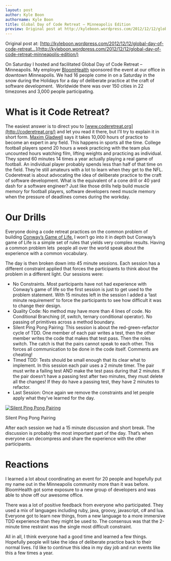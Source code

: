 ```yaml
---
layout: post
author: Kyle Boon
authorname: Kyle Boon
title: Global Day of Code Retreat – Minneapolis Edition
preview: Original post at http://kyleboon.wordpress.com/2012/12/12/global-day-of-code-retreat...
---
```

Original post at: [http://kyleboon.wordpress.com/2012/12/12/global-day-of-code-retreat...](http://kyleboon.wordpress.com/2012/12/12/global-day-of-code-retreat-minneapolis-edition/)

On Saturday I hosted and facilitated Global Day of Code Retreat – Minneapolis. My employer [BloomHealth](http://www.gobloomhealth.com/) sponsored the event at our office in downtown Minneapolis. We had 16 people come in on a Saturday in the snow during the Holidays for a day of deliberate practice at the craft of software development.  Worldwide there was over 150 cities in 22 timezones and 3,000 people participating.

What is it Code Retreat?
========================

The easiest answer is to direct you to [www.coderetreat.org](http://coderetreat.org/) and let you read it there, but I’ll try to explain it in short form. [Maxim Gladwell](http://en.wikipedia.org/wiki/Malcolm_Gladwell) says it takes 10,000 hours of practice to become an expert in any field. This happens in sports all the time. College football players spend 20 hours a week practicing with the team plus uncounted hours watching film, lifting weights and practicing as individual. They spend 60 minutes 14 times a year actually playing a real game of football. An individual player probably spends less than half of that time on the field. They’re still amateurs with a lot to learn when they get to the NFL. Coderetreat is about advocating the idea of deliberate practice to the craft of software development. What is the equivalent of a cone drill or 40 yard dash for a software engineer? Just like those drills help build muscle memory for football players, software developers need muscle memory when the pressure of deadlines comes during the workday.

Our Drills
==========

Everyone doing a code retreat practices on the common problem of building [Conway’s Game of Life.](http://en.wikipedia.org/wiki/Conway%27s_Game_of_Life) I won’t go into it in depth but Conway’s game of Life is a simple set of rules that yields very complex results. Having a common problem lets  people all over the world speak about the experience with a common vocabulary.

The day is then broken down into 45 minute sessions. Each session has a different constraint applied that forces the participants to think about the problem in a different light. Our sessions were:

*   No Constraints. Most participants have not had experience with Conway’s game of life so the first session is just to get used to the problem statement. With 15 minutes left in the session I added a ‘last minute requirement’ to force the participants to see how difficult it was to change their design.
*   Quality Code: No method may have more than 4 lines of code. No Conditional Branching (if, switch, ternary conditional operator). No passing of primitives across a method boundary.
*   Silent Ping Pong Pairing: This session is about the red-green-refactor cycle of TDD. One member of each pair writes a test, then the other member writes the code that makes that test pass. Then the roles switch. The catch is that the pairs cannot speak to each other. This forces all communication to be done in the code itself. Comments are cheating!
*   Timed TDD: Tests should be small enough that its clear what to implement. In this session each pair uses a 2 minute timer. The pair must write a failing test AND make the test pass during that 2 minutes. If the pair doesn’t have a passing test after two minutes, they must delete all the changes! If they do have a passing test, they have 2 minutes to refactor.
*   Last Session: Once again we remove the constraints and let people apply what they’ve learned for the day.

[![Silent Ping Pong Pairing](http://kyleboon.files.wordpress.com/2012/12/2012-12-08-11-45-22.jpg?w=300&h=225)](http://kyleboon.wordpress.com/2012/12/12/global-day-of-code-retreat-minneapolis-edition/2012-12-08-11-45-22/)

Silent Ping Pong Pairing

After each session we had a 15 minute discussion and short break. The discussion is probably the most important part of the day. That’s when everyone can decompress and share the experience with the other participants.

Reactions
=========

I learned a lot about coordinating an event for 20 people and hopefully put my name out in the Minneapolis community more than it was before. BloomHealth got some exposure to a new group of developers and was able to show off our awesome office.

There was a lot of positive feedback from everyone who participated. They used a mix of languages including ruby, java, groovy, javascript, c# and lua. Everyone got to learn new things, from a new language to a more immersive TDD experience than they might be used to. The consensus was that the 2-minute time restraint was the single most difficult constraint.

All in all, I think everyone had a good time and learned a few things. Hopefully people will take the idea of deliberate practice back to their normal lives. I’d like to continue this idea in my day job and run events like this a few times a year.
